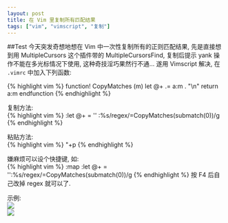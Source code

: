 ```yaml
---
layout: post
title: 在 Vim 里复制所有匹配结果
tags: ["vim", "vimscript", "复制"]
---
```


##Test
今天突发奇想地想在 Vim 中一次性复制所有的正则匹配结果, 先是直接想到用 MultipleCursors 这个插件带的 MultipleCursorsFind, 复制后提示 yank 操作不能在多光标情况下使用, 这种奇技淫巧果然行不通...
遂用 Vimscript 解决, 在 `.vimrc` 中加入下列函数:

{% highlight vim %}
function! CopyMatches (m) 
    let @+ .= a:m . "\n" 
    return a:m
endfunction
{% endhighlight %}

复制方法:  
{% highlight vim %}
:let @+ = ''
:%s/regex/\=CopyMatches(submatch(0))/g
{% endhighlight %}

粘贴方法:  
{% highlight vim %}
"+p
{% endhighlight %}

嫌麻烦可以设个快捷键, 如:  
{% highlight vim %}
:map <F4> :let @+ = ''<cr>:%s/regex/\=CopyMatches(submatch(0))/g
{% endhighlight %}
按 F4 后自己改掉 regex 就可以了.

示例:  
![](http://7xqhhm.com1.z0.glb.clouddn.com/images/vim-1.png)  
![](http://7xqhhm.com1.z0.glb.clouddn.com/images/vim-2.png)
